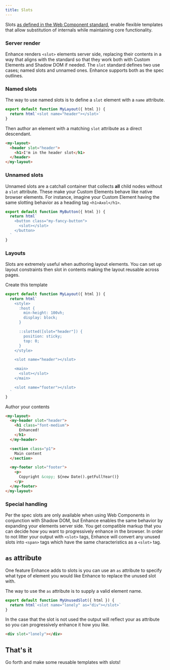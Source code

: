 ```yaml
---
title: Slots
---
```


Slots [as defined in the Web Component standard](https://developer.mozilla.org/en-US/docs/Web/Web_Components/Using_templates_and_slots#adding_flexibility_with_slots), enable flexible templates that allow substitution of internals while maintaining core functionality.

### Server render

Enhance renders `<slot>` elements server side, replacing their contents in a way that aligns with the standard so that they work both with Custom Elements and Shadow DOM if needed. The `slot` standard defines two use cases; named slots and unnamed ones. Enhance supports both as the spec outlines.

### Named slots

The way to use named slots is to define a `slot` element with a `name` attribute.

```javascript
export default function MyLayout({ html }) {
  return html`<slot name="header"></slot>`
}
```

Then author an element with a matching `slot` attribute as a direct descendant.

```html
<my-layout>
  <header slot="header">
    <h1>I'm in the header slot</h1>
  </header>
</my-layout>
```

### Unnamed slots

Unnamed slots are a catchall container that collects **all** child nodes without a `slot` attribute. These make your Custom Elements behave like native browser elements. For instance, imagine your Custom Element having the same slotting behavior as a heading tag `<h1>Axol</h1>`.

```javascript
export default function MyButton({ html }) {
  return html`
    <button class="my-fancy-button">
      <slot></slot>
    </button>
  `
}
```

### Layouts

Slots are extremely useful when authoring layout elements. You can set up layout constraints then slot in contents making the layout reusable across pages.

Create this template
```javascript
export default function MyLayout({ html }) {
  return html`
    <style>
      :host {
        min-height: 100vh;
        display: block;
      }

      ::slotted([slot="header"]) {
        position: sticky;
        top: 0;
      }
    </style>

    <slot name="header"></slot>

    <main>
      <slot></slot>
    </main>

    <slot name="footer"></slot>
  `
}
```

Author your contents

```html
<my-layout>
  <my-header slot="header">
    <h1 class="font-medium">
      Enhanced!
    </h1>
  </my-header>

  <section class="p1">
    Main content
  </section>

  <my-footer slot="footer">
    <p>
      Copyright &copy; ${new Date().getFullYear()}
    </p>
  </my-footer>
</my-layout>
```

### Special handling

Per the spec slots are only available when using Web Components in conjunction with Shadow DOM, but Enhance enables the same behavior by expanding your elements server side. You get compatible markup that you can decide how you want to progressively enhance in the browser. In order to not litter your output with `<slot>` tags, Enhance will convert any unused slots into `<span>` tags which have the same characteristics as a `<slot>` tag.

## `as` attribute

One feature Enhance adds to slots is you can use an `as` attribute to specify what type of element you would like Enhance to replace the unused slot with.

The way to use the `as` attribute is to supply a valid element name.

```javascript
export default function MyUnusedSlot({ html }) {
  return html`<slot name="lonely" as="div"></slot>`
}
```

In the case that the slot is not used the output will reflect your as attribute so you can progressively enhance it how you like.

```html
<div slot="lonely"></div>
```

## That's it

Go forth and make some reusable templates with slots!
